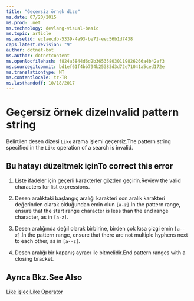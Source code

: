 ```yaml
---
title: "Geçersiz örnek dize"
ms.date: 07/20/2015
ms.prod: .net
ms.technology: devlang-visual-basic
ms.topic: article
ms.assetid: ec1aecdb-5339-4a93-be71-eec56b1d7438
caps.latest.revision: "9"
author: dotnet-bot
ms.author: dotnetcontent
ms.openlocfilehash: f824a5844d6d2b365358030119826266a4b42ef3
ms.sourcegitcommit: bd1ef61f4bb794b25383d3d72e71041a5ced172e
ms.translationtype: MT
ms.contentlocale: tr-TR
ms.lasthandoff: 10/18/2017
---
```

# <a name="invalid-pattern-string"></a><span data-ttu-id="e4bfe-102">Geçersiz örnek dize</span><span class="sxs-lookup"><span data-stu-id="e4bfe-102">Invalid pattern string</span></span>
<span data-ttu-id="e4bfe-103">Belirtilen desen dizesi `Like` arama işlemi geçersiz.</span><span class="sxs-lookup"><span data-stu-id="e4bfe-103">The pattern string specified in the `Like` operation of a search is invalid.</span></span>  
  
## <a name="to-correct-this-error"></a><span data-ttu-id="e4bfe-104">Bu hatayı düzeltmek için</span><span class="sxs-lookup"><span data-stu-id="e4bfe-104">To correct this error</span></span>  
  
1.  <span data-ttu-id="e4bfe-105">Liste ifadeler için geçerli karakterler gözden geçirin.</span><span class="sxs-lookup"><span data-stu-id="e4bfe-105">Review the valid characters for list expressions.</span></span>  
  
2.  <span data-ttu-id="e4bfe-106">Desen aralıktaki başlangıç aralığı karakteri son aralık karakteri değerinden olarak olduğundan emin olun `[a-z]`.</span><span class="sxs-lookup"><span data-stu-id="e4bfe-106">In the pattern range, ensure that the start range character is less than the end range character, as in `[a-z]`.</span></span>  
  
3.  <span data-ttu-id="e4bfe-107">Desen aralığında değil olarak birbirine, birden çok kısa çizgi emin `[a--z]`.</span><span class="sxs-lookup"><span data-stu-id="e4bfe-107">In the pattern range, ensure that there are not multiple hyphens next to each other, as in `[a--z]`.</span></span>  
  
4.  <span data-ttu-id="e4bfe-108">Desen aralığı bir kapanış ayracı ile bitmelidir.</span><span class="sxs-lookup"><span data-stu-id="e4bfe-108">End pattern ranges with a closing bracket.</span></span>  
  
## <a name="see-also"></a><span data-ttu-id="e4bfe-109">Ayrıca Bkz.</span><span class="sxs-lookup"><span data-stu-id="e4bfe-109">See Also</span></span>  
 [<span data-ttu-id="e4bfe-110">Like işleci</span><span class="sxs-lookup"><span data-stu-id="e4bfe-110">Like Operator</span></span>](../../visual-basic/language-reference/operators/like-operator.md)
